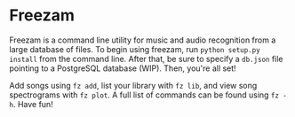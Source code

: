 # Freezam

Freezam is a command line utility for music and audio recognition from a large database of files. To begin using freezam, run `python setup.py install` from the command line. After that, be sure to specify a `db.json` file pointing to a PostgreSQL database (WIP). Then, you're all set!

Add songs using `fz add`, list your library with `fz lib`, and view song spectrograms with `fz plot`. A full list of commands can be found using `fz -h`. Have fun!
